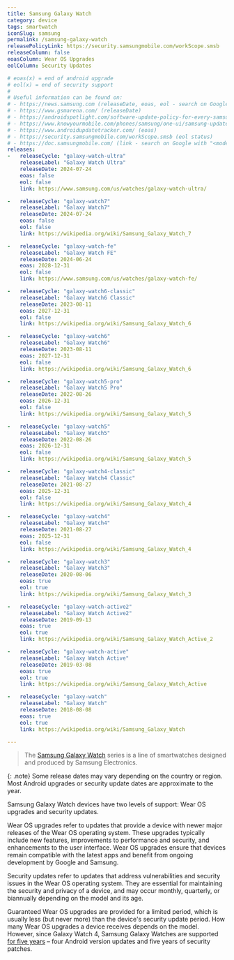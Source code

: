 ```yaml
---
title: Samsung Galaxy Watch
category: device
tags: smartwatch
iconSlug: samsung
permalink: /samsung-galaxy-watch
releasePolicyLink: https://security.samsungmobile.com/workScope.smsb
releaseColumn: false
eoasColumn: Wear OS Upgrades
eolColumn: Security Updates

# eoas(x) = end of android upgrade
# eol(x) = end of security support
#
# Useful information can be found on:
# - https://news.samsung.com (releaseDate, eoas, eol - search on Google with "<model> site:news.samsung.com")
# - https://www.gsmarena.com/ (releaseDate)
# - https://androidspotlight.com/software-update-policy-for-every-samsung-device/ (eoas / eol)
# - https://www.knowyourmobile.com/phones/samsung/one-ui/samsung-update-policy/ (eoas / eol)
# - https://www.androidupdatetracker.com/ (eoas)
# - https://security.samsungmobile.com/workScope.smsb (eol status)
# - https://doc.samsungmobile.com/ (link - search on Google with "<model> site:doc.samsungmobile.com")
releases:
-   releaseCycle: "galaxy-watch-ultra"
    releaseLabel: "Galaxy Watch Ultra"
    releaseDate: 2024-07-24
    eoas: false
    eol: false
    link: https://www.samsung.com/us/watches/galaxy-watch-ultra/

-   releaseCycle: "galaxy-watch7"
    releaseLabel: "Galaxy Watch7"
    releaseDate: 2024-07-24
    eoas: false
    eol: false
    link: https://wikipedia.org/wiki/Samsung_Galaxy_Watch_7

-   releaseCycle: "galaxy-watch-fe"
    releaseLabel: "Galaxy Watch FE"
    releaseDate: 2024-06-24
    eoas: 2028-12-31
    eol: false
    link: https://www.samsung.com/us/watches/galaxy-watch-fe/

-   releaseCycle: "galaxy-watch6-classic"
    releaseLabel: "Galaxy Watch6 Classic"
    releaseDate: 2023-08-11
    eoas: 2027-12-31
    eol: false
    link: https://wikipedia.org/wiki/Samsung_Galaxy_Watch_6

-   releaseCycle: "galaxy-watch6"
    releaseLabel: "Galaxy Watch6"
    releaseDate: 2023-08-11
    eoas: 2027-12-31
    eol: false
    link: https://wikipedia.org/wiki/Samsung_Galaxy_Watch_6

-   releaseCycle: "galaxy-watch5-pro"
    releaseLabel: "Galaxy Watch5 Pro"
    releaseDate: 2022-08-26
    eoas: 2026-12-31
    eol: false
    link: https://wikipedia.org/wiki/Samsung_Galaxy_Watch_5

-   releaseCycle: "galaxy-watch5"
    releaseLabel: "Galaxy Watch5"
    releaseDate: 2022-08-26
    eoas: 2026-12-31
    eol: false
    link: https://wikipedia.org/wiki/Samsung_Galaxy_Watch_5

-   releaseCycle: "galaxy-watch4-classic"
    releaseLabel: "Galaxy Watch4 Classic"
    releaseDate: 2021-08-27
    eoas: 2025-12-31
    eol: false
    link: https://wikipedia.org/wiki/Samsung_Galaxy_Watch_4

-   releaseCycle: "galaxy-watch4"
    releaseLabel: "Galaxy Watch4"
    releaseDate: 2021-08-27
    eoas: 2025-12-31
    eol: false
    link: https://wikipedia.org/wiki/Samsung_Galaxy_Watch_4

-   releaseCycle: "galaxy-watch3"
    releaseLabel: "Galaxy Watch3"
    releaseDate: 2020-08-06
    eoas: true
    eol: true
    link: https://wikipedia.org/wiki/Samsung_Galaxy_Watch_3

-   releaseCycle: "galaxy-watch-active2"
    releaseLabel: "Galaxy Watch Active2"
    releaseDate: 2019-09-13
    eoas: true
    eol: true
    link: https://wikipedia.org/wiki/Samsung_Galaxy_Watch_Active_2

-   releaseCycle: "galaxy-watch-active"
    releaseLabel: "Galaxy Watch Active"
    releaseDate: 2019-03-08
    eoas: true
    eol: true
    link: https://wikipedia.org/wiki/Samsung_Galaxy_Watch_Active

-   releaseCycle: "galaxy-watch"
    releaseLabel: "Galaxy Watch"
    releaseDate: 2018-08-08
    eoas: true
    eol: true
    link: https://wikipedia.org/wiki/Samsung_Galaxy_Watch

---
```


> The [Samsung Galaxy Watch](https://www.samsung.com/us/watches/) series is a line of smartwatches designed and produced
> by Samsung Electronics.

{: .note}
Some release dates may vary depending on the country or region.
Most Android upgrades or security update dates are approximate to the year.

Samsung Galaxy Watch devices have two levels of support: Wear OS upgrades and security updates.

Wear OS upgrades refer to updates that provide a device with newer major releases of the Wear OS operating system.
These upgrades typically include new features, improvements to performance and security, and enhancements to the user interface.
Wear OS upgrades ensure that devices remain compatible with the latest apps and benefit from ongoing development by Google and Samsung.

Security updates refer to updates that address vulnerabilities and security issues in the Wear OS operating system. They
are essential for maintaining the security and privacy of a device, and may occur monthly, quarterly, or biannually
depending on the model and its age.

Guaranteed Wear OS upgrades are provided for a limited period, which is usually less (but never more) than the device's security update period.
How many Wear OS upgrades a device receives depends on the model.
However, since Galaxy Watch 4, Samsung Galaxy Watches are supported [for five years](https://www.knowyourmobile.com/phones/samsung/one-ui/samsung-update-policy/#Samsung_Update_Policy_For_Galaxy_Watches)
– four Android version updates and five years of security patches.
